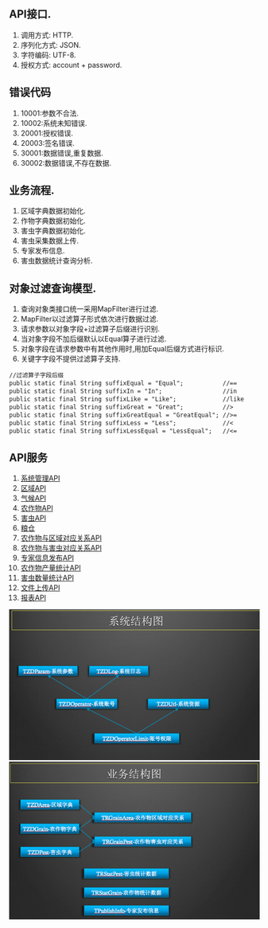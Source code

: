 ## API接口.
1. 调用方式: HTTP.
1. 序列化方式: JSON.
1. 字符编码: UTF-8.
1. 授权方式: account + password.

## 错误代码
1. 10001:参数不合法.
1. 10002:系统未知错误.
1. 20001:授权错误.
1. 20003:签名错误.
1. 30001:数据错误,重复数据.
1. 30002:数据错误,不存在数据.

## 业务流程.
1. 区域字典数据初始化.
1. 作物字典数据初始化.
1. 害虫字典数据初始化.
1. 害虫采集数据上传.
1. 专家发布信息.
1. 害虫数据统计查询分析.

## 对象过滤查询模型.
1. 查询对象类接口统一采用MapFilter进行过滤.
1. MapFilter以过滤算子形式依次进行数据过滤.
1. 请求参数以对象字段+过滤算子后缀进行识别.
1. 当对象字段不加后缀默认以Equal算子进行过滤.
1. 对象字段在请求参数中有其他作用时,用加Equal后缀方式进行标识.
1. 关键字字段不提供过滤算子支持.
```
//过滤算子字段后缀
public static final String suffixEqual = "Equal";           //==
public static final String suffixIn = "In";                 //in
public static final String suffixLike = "Like";             //like
public static final String suffixGreat = "Great";           //>
public static final String suffixGreatEqual = "GreatEqual"; //>=
public static final String suffixLess = "Less";             //<
public static final String suffixLessEqual = "LessEqual";   //<=
```



## API服务
1. [系统管理API](api_system.md)
1. [区域API](api_area.md)
1. [气候API](api_feature.md)
1. [农作物API](api_grain.md)
1. [害虫API](api_pest.md)
1. [粮仓](api_depot.md)
1. [农作物与区域对应关系API](api_grain_area.md)
1. [农作物与害虫对应关系API](api_grain_pest.md)
1. [专家信息发布API](api_publish.md)
1. [农作物产量统计API](api_stat_grain.md)
1. [害虫数量统计API](api_stat_pest.md)
1. [文件上传API](api_upload.md)
1. [报表API](api_report.md)

![system](./system.png)
![domain](./domain.png)
